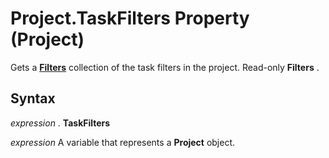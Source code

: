 
# Project.TaskFilters Property (Project)

Gets a  **[Filters](abcd72a7-b86b-783e-16e0-f50a48b1fed2.md)** collection of the task filters in the project. Read-only **Filters** .


## Syntax

 _expression_ . **TaskFilters**

 _expression_ A variable that represents a **Project** object.

